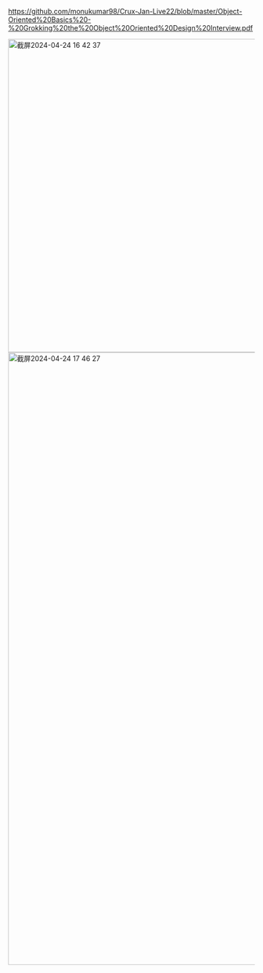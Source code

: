 https://github.com/monukumar98/Crux-Jan-Live22/blob/master/Object-Oriented%20Basics%20-%20Grokking%20the%20Object%20Oriented%20Design%20Interview.pdf


<img width="639" alt="截屏2024-04-24 16 42 37" src="https://github.com/xkong-study/ood/assets/100473178/7a116091-5767-47e1-82fa-4a0677a146b2">

<img width="1249" alt="截屏2024-04-24 17 46 27" src="https://github.com/xkong-study/ood/assets/100473178/bc977983-3385-437b-ba85-d480b31adb24">
